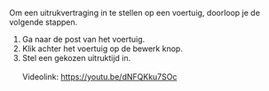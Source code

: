 Om een uitrukvertraging in te stellen op een voertuig, doorloop je de volgende stappen.<br/>

1. Ga naar de post van het voertuig.
2. Klik achter het voertuig op de bewerk knop.
3. Stel een gekozen uitruktijd in.
<br/><br/>
Videolink: https://youtu.be/dNFQKku7SOc
